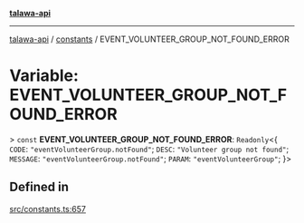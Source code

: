 [**talawa-api**](../../README.md)

***

[talawa-api](../../modules.md) / [constants](../README.md) / EVENT\_VOLUNTEER\_GROUP\_NOT\_FOUND\_ERROR

# Variable: EVENT\_VOLUNTEER\_GROUP\_NOT\_FOUND\_ERROR

\> `const` **EVENT\_VOLUNTEER\_GROUP\_NOT\_FOUND\_ERROR**: `Readonly`\<\{ `CODE`: `"eventVolunteerGroup.notFound"`; `DESC`: `"Volunteer group not found"`; `MESSAGE`: `"eventVolunteerGroup.notFound"`; `PARAM`: `"eventVolunteerGroup"`; \}\>

## Defined in

[src/constants.ts:657](https://github.com/PalisadoesFoundation/talawa-api/blob/6bd0fecc1032af2aa70d925c85724d9fec2350f9/src/constants.ts#L657)
